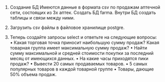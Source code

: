 1.	Создание БД
Имеются данные в формата csv по продажам аптечной сети, состоящих из 3х аптек.
Создать БД farma. Внутри БД создать таблицы и связи между ними.
 

2.	Загрузить csv файлы в файловое хранилище postgre.
 

3.	Теперь создайте запросы select и ответьте на следующие вопросы:
•	Какая торговая точка приносит наибольшую сумму продаж? Какая товарная группа имеет максимальную сумму продаж?
•	Найти сумму максимальной и средней стоимости покупки за последний месяц от имеющихся данных.
•	На какие часы приходятся пики продаж?
•	Вывести 20 самых продаваемых товаров.
•	5 самых популярных товаров в каждой товарной группе
•	Товары, дающие 50% объема продаж.
